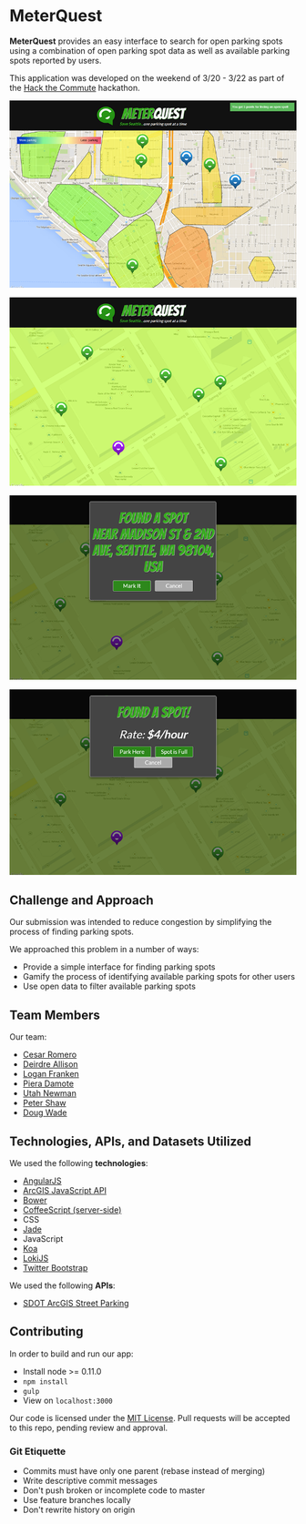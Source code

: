 # MeterQuest

**MeterQuest** provides an easy interface to search for open parking spots
using a combination of open parking spot data as well as available parking
spots reported by users.

This application was developed on the weekend of 3/20 - 3/22 as part of the
[Hack the Commute](http://hackthecommute.seattle.gov/) hackathon.

![Screenshot of parking heat map](screenshot_4.png)

![Screenshot of MeterQuest](screenshot_1.png)

![Screenshot of user marking a spot in MeterQuest](screenshot_2.png)

![Screenshot of user finding a spot in MeterQuest](screenshot_3.png)

## Challenge and Approach

Our submission was intended to reduce congestion by simplifying the process
of finding parking spots.

We approached this problem in a number of ways:

* Provide a simple interface for finding parking spots
* Gamify the process of identifying available parking spots for other users
* Use open data to filter available parking spots

## Team Members

Our team:

* [Cesar Romero](https://github.com/cromero)
* [Deirdre Allison](https://github.com/DeirdreAllison)
* [Logan Franken](https://github.com/loganfranken)
* [Piera Damote](https://github.com/Piera)
* [Utah Newman](https://github.com/theutahkate)
* [Peter Shaw](https://www.linkedin.com/profile/view?id=16890971)
* [Doug Wade](https://github.com/prekolna)

## Technologies, APIs, and Datasets Utilized

We used the following **technologies**:

* [AngularJS](https://angularjs.org/)
* [ArcGIS JavaScript API](http://www.arcgis.com/)
* [Bower](http://bower.io/)
* [CoffeeScript (server-side)](http://coffeescript.org/)
* CSS
* [Jade](http://jade-lang.com/)
* JavaScript
* [Koa](http://koajs.com/)
* [LokiJS](http://lokijs.org/)
* [Twitter Bootstrap](http://getbootstrap.com/)

We used the following **APIs**:

* [SDOT ArcGIS Street Parking](http://gisrevprxy.seattle.gov/ArcGIS/rest/services/SDOT_EXT/sdot_parking/MapServer/7/)

## Contributing

In order to build and run our app:

* Install node >= 0.11.0
* `npm install`
* `gulp`
* View on `localhost:3000`

Our code is licensed under the [MIT License](LICENSE.md). Pull requests will
be accepted to this repo, pending review and approval.

### Git Etiquette

* Commits must have only one parent (rebase instead of merging)
* Write descriptive commit messages
* Don't push broken or incomplete code to master
* Use feature branches locally
* Don't rewrite history on origin

